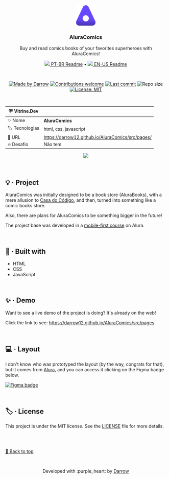 <div align="center" id="top">
  <!-- Logo & Basic info project -->
  <a href="https://darrow12.github.io/AluraComics/src/pages">
    <img src="https://github.com/darrow12/AluraComics/blob/main/public/images/logo.svg" alt="AluraComics Logo" height="64"/>
  </a>
  
  <h3>AluraComics</h3>
  <p>Buy and read comics books of your favorites superheroes with AluraComics!</p>

  <!-- Readme languages -->
  <p>
    <a href="README-pt.md"><img src="https://github.com/darrow12/Pop_OS-posInstall/blob/main/.github/br.png" height="12"> PT-BR Readme</a> 
    • 
    <a href="README.md"><img src="https://github.com/darrow12/Pop_OS-posInstall/blob/main/.github/us.png" height="12"> EN-US Readme</a>
  </p>
  
  <br>
  
  <!-- Badges-->
  [![Made by Darrow](https://img.shields.io/badge/Made%20by-Darrow-6949FF?logo=github&labelColor=1C1F2A)](https://github.com/darrow12)
  [![Contributions welcome](https://img.shields.io/badge/Contributions-welcome-6949FF?labelColor=1C1F2A)](https://github.com/darrow12/AluraComics/pulls)
  [![Last commit](https://img.shields.io/github/last-commit/darrow12/AluraComics?color=6949FF&labelColor=1C1F2A&label=Last%20commit)](https://github.com/darrow12/AluraComics/commits/main)
  ![Repo size](https://img.shields.io/github/repo-size/darrow12/AluraComics?color=6949FF&labelColor=1C1F2A&label=Repo%20size)
  [![License: MIT](https://img.shields.io/github/license/darrow12/AluraComics?color=6949FF&labelColor=1C1F2A&label=License)](https://github.com/darrow12/AluraComics/blob/main/LICENSE)

<br>

| :placard: Vitrine.Dev |     |
| -------------  | --- |
| :sparkles: Nome        | **AluraComics**
| :label: Tecnologias | html, css, javascript
| :rocket: URL         | https://darrow12.github.io/AluraComics/src/pages/
| :fire: Desafio     | Não tem

<!-- Inserir imagem com a #vitrinedev ao final do link -->
![](https://user-images.githubusercontent.com/47289706/188709474-182615dc-2d36-4355-ac0a-b78cc1d16350.png#vitrinedev)
</div>

<br>

## :bulb: · Project

AluraComics was initially designed to be a book store (AluraBooks), with a mere allusion to [Casa do Código](https://www.casadocodigo.com.br/), and then, turned into something like a comic books store.

Also, there are plans for AluraComics to be something bigger in the future!

The project base was developed in a [mobile-first course](https://www.alura.com.br/curso-online-html-css-responsividade-mobile-first) on Alura.

<br>

## :rocket: · Built with
- HTML
- CSS
- JavaScript

<br>

## :sparkles: · Demo

Want to see a live demo of the project is doing? It's already on the web!

Click the link to see: https://darrow12.github.io/AluraComics/src/pages

<br>

## :computer: · Layout

I don't know who was prototyped the layout (by the way, congrats for that), but it comes from [Alura](https://www.alura.com.br), and you can access it clicking on the Figma badge below.

[![Figma badge](https://img.shields.io/badge/figma%20-%236E40C9.svg?color=000000&style=for-the-badge&logo=figma&logoColor=dark-orange)](https://www.figma.com/file/sSMbIqKaGBd66Y8roxTk2p/AluraBooks?node-id=37%3A94)

<br>

## :label: · License

This project is under the MIT license. See the [LICENSE](https://github.com/darrow12/AluraComics/blob/main/LICENSE) file for more details.

<br>
<br>

<a href='#top'>:arrow_up_small: Back to top</a>

<br>

<p align="center">Developed with :purple_heart: by <a href="https://github.com/darrow12">Darrow</a></p>
